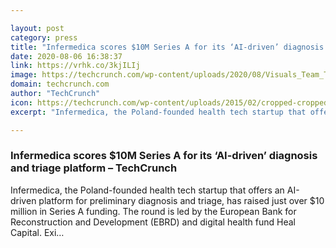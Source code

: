 ```yaml
---

layout: post
category: press
title: "Infermedica scores $10M Series A for its ‘AI-driven’ diagnosis and triage platform"
date: 2020-08-06 16:38:37
link: https://vrhk.co/3kjILIj
image: https://techcrunch.com/wp-content/uploads/2020/08/Visuals_Team_Team.jpg?w=600
domain: techcrunch.com
author: "TechCrunch"
icon: https://techcrunch.com/wp-content/uploads/2015/02/cropped-cropped-favicon-gradient.png?w=180
excerpt: "Infermedica, the Poland-founded health tech startup that offers an AI-driven platform for preliminary diagnosis and triage, has raised just over $10 million in Series A funding. The round is led by the European Bank for Reconstruction and Development (EBRD) and digital health fund Heal Capital. Exi…"

---
```


### Infermedica scores $10M Series A for its ‘AI-driven’ diagnosis and triage platform – TechCrunch

Infermedica, the Poland-founded health tech startup that offers an AI-driven platform for preliminary diagnosis and triage, has raised just over $10 million in Series A funding. The round is led by the European Bank for Reconstruction and Development (EBRD) and digital health fund Heal Capital. Exi…
